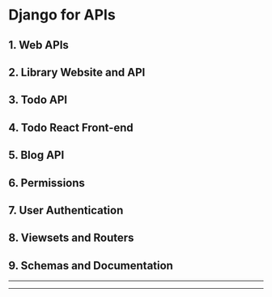 # Django for APIs

## 1. Web APIs
## 2. Library Website and API
## 3. Todo API
## 4. Todo React Front-end
## 5. Blog API
## 6. Permissions
## 7. User Authentication
## 8. Viewsets and Routers
## 9. Schemas and Documentation

---
---

